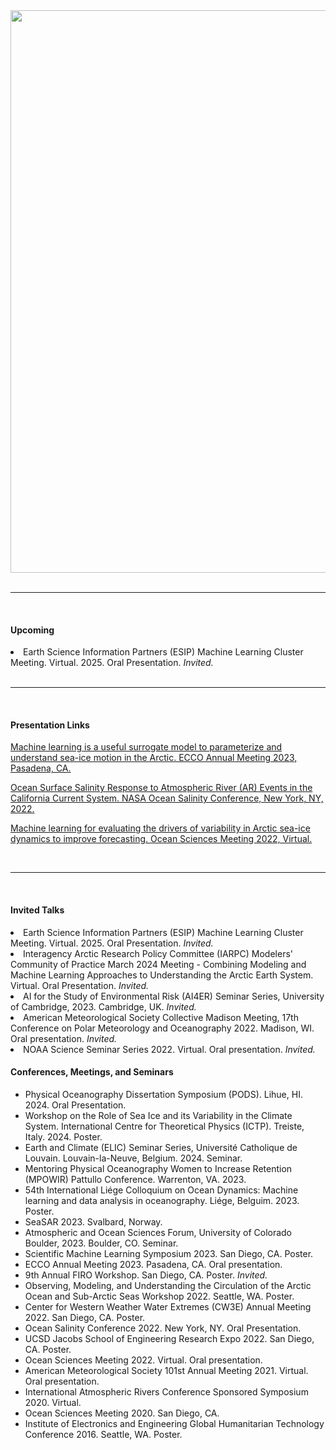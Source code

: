 <style type="text/css">
.centerImage
{
 text-align:center;
 display:block;
}
</style>

  <div>
      <img src="assets/img/poster_MLice.jpeg" class="centerImage" width="900">
    </div>
<br>
<hr>
<br>

<p><H4>Upcoming</H4></p>
 <li> Earth Science Information Partners (ESIP) Machine Learning Cluster Meeting. Virtual. 2025. Oral Presentation. <i>Invited.</i> </li>

<br>
<hr>
<br>

<p><H4>Presentation Links</H4></p>
<p> <a href="https://ecco-group.org/docs/ecco_annual_mtg23_day2_05_hoffman.pdf" target = "_blank"> Machine learning is a useful surrogate model to parameterize and understand sea-ice motion in the Arctic. ECCO Annual Meeting 2023, Pasadena, CA. </a></p>
<p> <a href="https://youtu.be/idXsZn3mftE" target = "_blank"> Ocean Surface Salinity Response to Atmospheric River (AR) Events in the California Current System. NASA Ocean Salinity Conference, New York, NY, 2022. </a> </p>
<p> <a href="https://youtu.be/BfF_DkMtN0I" target = "_blank"> Machine learning for evaluating the drivers of variability in Arctic sea-ice dynamics to improve forecasting. Ocean Sciences Meeting 2022, Virtual. </a> </p>

<br>
<hr>
<br>
<p><H4>Invited Talks</H4></p>
<li> Earth Science Information Partners (ESIP) Machine Learning Cluster Meeting. Virtual. 2025. Oral Presentation. <i>Invited.</i> </li>
<li> Interagency Arctic Research Policy Committee (IARPC) Modelers' Community of Practice March 2024 Meeting - Combining Modeling and Machine Learning Approaches to Understanding the Arctic Earth System. Virtual. Oral Presentation. <i>Invited.</i></li>
<li> AI for the Study of Environmental Risk (AI4ER) Seminar Series, University of Cambridge, 2023. Cambridge, UK. <i>Invited.</i> </li>
<li> American Meteorological Society Collective Madison Meeting, 17th Conference on Polar Meteorology and Oceanography 2022.
Madison, WI. Oral presentation. <i>Invited.</i></li>
<li> NOAA Science Seminar Series 2022. Virtual. Oral presentation. <i>Invited.</i></li>


<p><H4>Conferences, Meetings, and Seminars</H4></p>
<ul>
 <li> Physical Oceanography Dissertation Symposium (PODS). Lihue, HI. 2024. Oral Presentation. </li>
 <li> Workshop on the Role of Sea Ice and its Variability in the Climate System. International Centre for Theoretical Physics (ICTP). Treiste, Italy. 2024. Poster. </li>
 <li> Earth and Climate (ELIC) Seminar Series, Université Catholique de Louvain. Louvain-la-Neuve, Belgium. 2024. Seminar.</li>
 <li> Mentoring Physical Oceanography Women to Increase Retention (MPOWIR) Pattullo Conference. Warrenton, VA. 2023.</li> 
 <li> 54th International Liége Colloquium on Ocean Dynamics: Machine learning and data analysis in oceanography. Liége, Belguim. 2023. Poster. </li>
 <li> SeaSAR 2023. Svalbard, Norway. </li>
  <li> Atmospheric and Ocean Sciences Forum, University of Colorado Boulder, 2023. Boulder, CO. Seminar.</li>
  <li> Scientific Machine Learning Symposium 2023. San Diego, CA. Poster.</li>
  <li> ECCO Annual Meeting 2023. Pasadena, CA. Oral presentation.</li>
  <li> 9th Annual FIRO Workshop. San Diego, CA. Poster. <i>Invited.</i></li>
  <li> Observing, Modeling, and Understanding the Circulation of the Arctic Ocean and Sub-Arctic Seas Workshop 2022. Seattle, WA.
Poster.</li>
  <li> Center for Western Weather Water Extremes (CW3E) Annual Meeting 2022. San Diego, CA. Poster.</li>
  <li> Ocean Salinity Conference 2022. New York, NY. Oral Presentation.</li>
  <li> UCSD Jacobs School of Engineering Research Expo 2022. San Diego, CA. Poster.</li>
  <li> Ocean Sciences Meeting 2022. Virtual. Oral presentation.</li>
  <li> American Meteorological Society 101st Annual Meeting 2021. Virtual. Oral presentation.</li>
  <li> International Atmospheric Rivers Conference Sponsored Symposium 2020. Virtual.</li>
  <li> Ocean Sciences Meeting 2020. San Diego, CA.</li>
  <li> Institute of Electronics and Engineering Global Humanitarian Technology Conference 2016. Seattle, WA. Poster.</li>
</ul>

